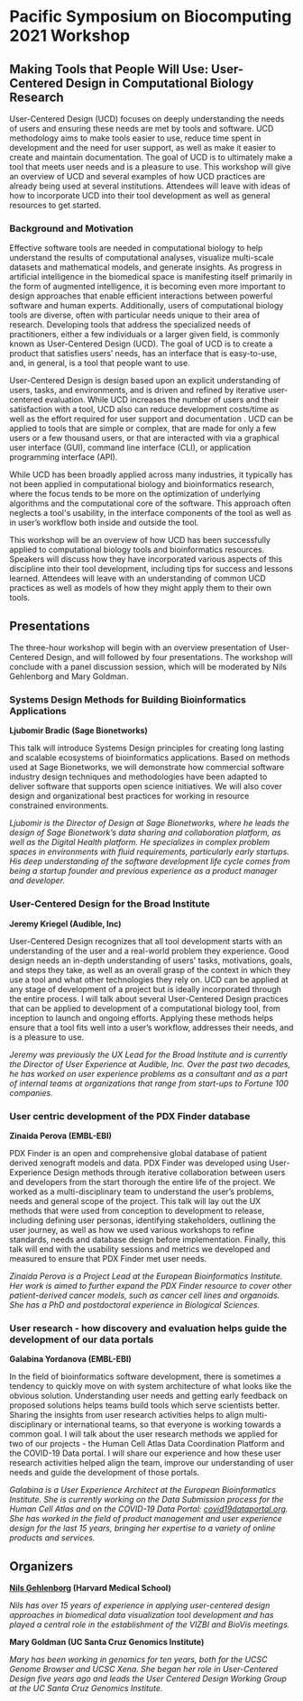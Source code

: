 # Pacific Symposium on Biocomputing 2021 Workshop

## Making Tools that People Will Use: User-Centered Design in Computational Biology Research

User-Centered Design (UCD) focuses on deeply understanding the needs of users and ensuring these needs are met by tools and software. UCD methodology aims to make tools easier to use, reduce time spent in development and the need for user support, as well as make it easier to create and maintain documentation. The goal of UCD is to ultimately make a tool that meets user needs and is a pleasure to use. This workshop will give an overview of UCD and several examples of how UCD practices are already being used at several institutions. Attendees will leave with ideas of how to incorporate UCD into their tool development as well as general resources to get started.

### Background and Motivation
Effective software tools are needed in computational biology to help understand the results of computational analyses, visualize multi-scale datasets and mathematical models, and generate insights. As progress in artificial intelligence in the biomedical space is manifesting itself primarily in the form of augmented intelligence, it is becoming even more important to design approaches that enable efficient interactions between powerful software and human experts. Additionally, users of computational biology tools are diverse, often with particular needs unique to their area of research. Developing tools that address the specialized needs of practitioners, either a few individuals or a larger given field, is commonly known as User-Centered Design (UCD). The goal of UCD is to create a product that satisfies users’ needs, has an interface that is easy-to-use, and, in general, is a tool that people want to use. 

User-Centered Design is design based upon an explicit understanding of users, tasks, and environments, and is driven and refined by iterative user-centered evaluation. While UCD increases the number of users and their satisfaction with a tool, UCD also can reduce development costs/time as well as the effort required for user support and documentation . UCD can be applied to tools that are simple or complex, that are made for only a few users or a few thousand users, or that are interacted with via a graphical user interface (GUI), command line interface (CLI), or application programming interface (API).

While UCD has been broadly applied across many industries, it typically has not been applied in computational biology and bioinformatics research, where the focus tends to be more on the optimization of underlying algorithms and the computational core of the software. This approach often neglects a tool's usability, in the interface components of the tool as well as in user’s workflow both inside and outside the tool.

This workshop will be an overview of how UCD has been successfully applied to computational biology tools and bioinformatics resources. Speakers will discuss how they have incorporated various aspects of this discipline into their tool development, including tips for success and lessons learned. Attendees will leave with an understanding of common UCD practices as well as models of how they might apply them to their own tools.

## Presentations

The three-hour workshop will begin with an overview presentation of User-Centered Design, and will followed by four presentations. The workshop will conclude with a panel discussion session, which will be moderated by Nils Gehlenborg and Mary Goldman.

### Systems Design Methods for Building Bioinformatics Applications
**Ljubomir Bradic (Sage Bionetworks)**

This talk will introduce Systems Design principles for creating long lasting and scalable ecosystems of bioinformatics applications. Based on methods used at Sage Bionetworks, we will demonstrate how commercial software industry design techniques and methodologies have been adapted to deliver software that supports open science initiatives. We will also cover design and organizational best practices for working in resource constrained environments.

_Ljubomir is the Director of Design at Sage Bionetworks, where he leads the design of Sage Bionetwork’s data sharing and collaboration platform, as well as the Digital Health platform. He specializes in complex problem spaces in environments with fluid requirements, particularly early startups. His deep understanding of the software development life cycle comes from being a startup founder and previous experience as a product manager and developer._


### User-Centered Design for the Broad Institute
**Jeremy Kriegel (Audible, Inc)**

User-Centered Design recognizes that all tool development starts with an understanding of the user and a real-world problem they experience. Good design needs an in-depth understanding of users' tasks, motivations, goals, and steps they take, as well as an overall grasp of the context in which they use a tool and what other technologies they rely on. UCD can be applied at any stage of development of a project but is ideally incorporated through the entire process. I will talk about several User-Centered Design practices that can be applied to development of a computational biology tool, from inception to launch and ongoing efforts. Applying these methods helps ensure that a tool fits well into a user’s workflow, addresses their needs, and is a pleasure to use.

_Jeremy was previously the UX Lead for the Broad Institute and is currently the Director of User Experience at Audible, Inc. Over the past two decades, he has worked on user experience problems as a consultant and as a part of internal teams at organizations that range from start-ups to Fortune 100 companies._

### User centric development of the PDX Finder database
**Zinaida Perova (EMBL-EBI)**

PDX Finder is an open and comprehensive global database of patient derived xenograft models and data. PDX Finder was developed using User-Experience Design methods through iterative collaboration between users and developers from the start thorough the entire life of the project. We worked as a multi-disciplinary team to understand the user’s problems, needs and general scope of the project. This talk will lay out the UX methods that were used from conception to development to release, including defining user personas, identifying stakeholders, outlining the user journey, as well as how we used various workshops to refine standards, needs and database design before implementation. Finally, this talk will end with the usability sessions and metrics we developed and measured to ensure that PDX Finder met user needs.

_Zinaida Perova is a Project Lead at the European Bioinformatics Institute. Her work is aimed to further expand the PDX Finder resource to cover other patient-derived cancer models, such as cancer cell lines and organoids. She has a PhD and postdoctoral experience in Biological Sciences._

### User research - how discovery and evaluation helps guide the development of our data portals
**Galabina Yordanova (EMBL-EBI)**

In the field of bioinformatics software development, there is sometimes a tendency to quickly move on with system architecture of what looks like the obvious solution. Understanding user needs and getting early feedback on proposed solutions helps teams build tools which serve scientists better. Sharing the insights from user research activities helps to align multi-disciplinary or international teams, so that everyone is working towards a common goal. 
I will talk about the user research methods we applied for two of our projects - the Human Cell Atlas Data Coordination Platform and the COVID-19 Data portal. I will share our experience and how these user research activities helped align the team, improve our understanding of user needs and guide the development of those portals. 

_Galabina is a User Experience Architect at the European Bioinformatics Institute. She is currently working on the Data Submission process for the Human Cell Atlas and on the COVID-19 Data Portal: [covid19dataportal.org](https://covid19dataportal.org). She has worked in the field of product management and user experience design for the last 15 years, bringing her expertise to a variety of online products and services._

## Organizers

**[Nils Gehlenborg](http://gehlenborglab.org) (Harvard Medical School)**

_Nils has over 15 years of experience in applying user-centered design approaches in biomedical data visualization tool development and has played a central role in the establishment of the VIZBI and BioVis meetings._

**Mary Goldman (UC Santa Cruz Genomics Institute)**

_Mary has been working in genomics for ten years, both for the UCSC Genome Browser and UCSC Xena. She began her role in User-Centered Design five years ago and leads the User Centered Design Working Group at the UC Santa Cruz Genomics Institute._
